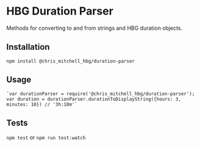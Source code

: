 HBG Duration Parser
=========

Methods for converting to and from strings and HBG duration objects.


## Installation

  `npm install @chris_mitchell_hbg/duration-parser`

## Usage

    `var durationParser = require('@chris_mitchell_hbg/duration-parser');
    var duration = durationParser.durationToDisplayString({hours: 3, minutes: 10}) // '3h:10m'`  

## Tests

  `npm test` or `npm run test:watch`
